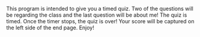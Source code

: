 This program is intended to give you a timed quiz.
Two of the questions will be regarding the class and the last question will be about me!
The quiz is timed. Once the timer stops, the quiz is over!
Your score will be captured on the left side of the end page. Enjoy!
